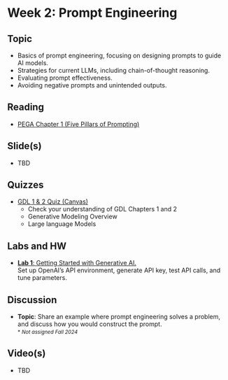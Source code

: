 # Week 2: Prompt Engineering
## Topic
- Basics of prompt engineering, focusing on designing prompts to guide AI models.
- Strategies for current LLMs, including chain-of-thought reasoning.
- Evaluating prompt effectiveness.
- Avoiding negative prompts and unintended outputs.

## Reading
- [PEGA Chapter 1 (Five Pillars of Prompting)](https://go.oreilly.com/ohiolinkmiami/https://learning.oreilly.com/library/view/prompt-engineering-for/9781098153427/) 

## Slide(s)
- TBD


## Quizzes
 - [GDL 1 & 2 Quiz (Canvas)](https://miamioh.instructure.com/courses/224681/quizzes/667105)
     - Check your understanding of GDL Chapters 1 and 2
     - Generative Modeling Overview
     - Large language Models

## Labs and HW
- [**Lab 1**: Getting Started with Generative AI.](assigments/lab-1/Lab-1.ipynb)  
Set up OpenAI’s API environment, generate API key, test API calls, and tune parameters.
  

## Discussion
- **Topic**: Share an example where prompt engineering solves a problem, and discuss how you would construct the prompt.  
<small>* _Not assigned Fall 2024_</small>

## Video(s)
- TBD
